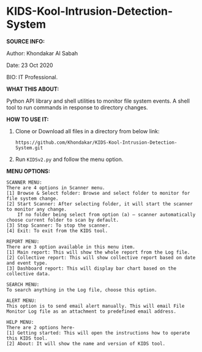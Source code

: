 # KIDS-Kool-Intrusion-Detection-System

**SOURCE INFO:**

Author: Khondakar Al Sabah

Date: 23 Oct 2020

BIO: IT Professional.

**WHAT THIS ABOUT:**

Python API library and shell utilities to monitor file system events.
A shell tool to run commands in response to directory changes.

**HOW TO USE IT:**
1. Clone or Download all files in a directory from below link:

   ```https://github.com/Khondakar/KIDS-Kool-Intrusion-Detection-System.git```
   
2. Run ```KIDSv2.py``` and follow the menu option.

**MENU OPTIONS:**
```
SCANNER MENU:
There are 4 options in Scanner menu.
[1] Browse & Select folder: Browse and select folder to monitor for file system change.
[2] Start Scanner: After selecting folder, it will start the scanner to monitor any change.
    If no folder being select from option (a) – scanner automatically choose current folder to scan by default.
[3] Stop Scanner: To stop the scanner.
[4] Exit: To exit from the KIDS tool.
 
REPORT MENU:
There are 3 option available in this menu item.
[1] Main report: This will show the whole report from the Log file.
[2] Collective report: This will show collective report based on date and event type.
[3] Dashboard report: This will display bar chart based on the collective data.

SEARCH MENU:
To search anything in the Log file, choose this option.
 
ALERT MENU:
This option is to send email alert manually. This will email File Monitor Log file as an attachment to predefined email address.
 
HELP MENU:
There are 2 options here-
[1]	Getting started: This will open the instructions how to operate this KIDS tool.
[2]	About: It will show the name and version of KIDS tool.
```
